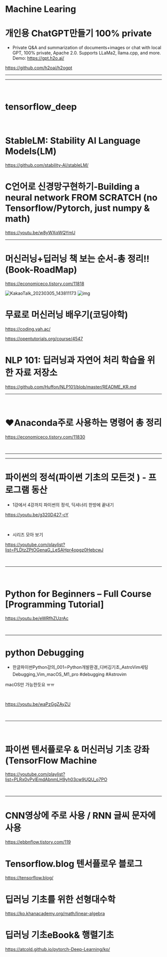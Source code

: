 # Machine Learing 


# 개인용 ChatGPT만들기 100% private

- Private Q&A and summarization of documents+images or chat with local GPT, 100% private, Apache 2.0. Supports LLaMa2, llama.cpp, and more. Demo: https://gpt.h2o.ai/

https://github.com/h2oai/h2ogpt


<hr>

<hr>

<br>


# tensorflow_deep

<br>

# StableLM: Stability AI Language Models(LM)

https://github.com/stability-AI/stableLM/

# C언어로 신경망구현하기-Building a neural network FROM SCRATCH (no Tensorflow/Pytorch, just numpy & math)

https://youtu.be/w8yWXqWQYmU

<hr>

# 머신러닝+딥러닝 책 보는 순서-총 정리!!(Book-RoadMap)

https://economiceco.tistory.com/11818

![KakaoTalk_20230305_143811173](https://user-images.githubusercontent.com/67513038/225540880-d4d870d2-1221-4a46-b09c-b5d9aa63b3af.png)
![img](https://user-images.githubusercontent.com/67513038/225540886-69f18b72-aade-440f-a929-2bfc2fd5cd82.jpg)

# 무료로 머신러닝 배우기(코딩야학)

https://coding.yah.ac/

https://opentutorials.org/course/4547

# NLP 101: 딥러닝과 자연어 처리 학습을 위한 자료 저장소

https://github.com/Huffon/NLP101/blob/master/README_KR.md

<hr>

<br>

# ♥︎Anaconda주로 사용하는 명령어 총 정리

https://economiceco.tistory.com/11830

<br>

<hr>

<hr>

# 파이썬의 정석(파이썬 기초의 모든것 ) - 프로그램 동산 

- 1강에서 4강까지 파이썬의 정석, 딕셔너리 한방에 끝내기

https://youtu.be/g320D427-cY

<br>

- 시리즈 모아 보기

https://youtube.com/playlist?list=PLDtzZPtOGenaG_LeSAHpr4opgz0HebcwJ

<br>

<hr>


<br>

# Python for Beginners – Full Course [Programming Tutorial]

https://youtu.be/eWRfhZUzrAc


<br>

<hr>

# python Debugging

- 한글파이썬Python강의_001⭐️Python개발환경_디버깅기초_AstroVim세팅Debugging_Vim_macOS_M1_pro #debugging #Astrovim


macOS만 가능한듯요 ㅠㅠ

<br>

https://youtu.be/waPzGgZAyZU

<br>

<hr>

<br>

# 파이썬 텐서플로우 & 머신러닝 기초 강좌 (TensorFlow Machine

https://youtube.com/playlist?list=PLRx0vPvlEmdAbnmLH9yh03cw9UQU_o7PO

<br>

<hr>

# CNN영상에 주로 사용 / RNN 글씨 문자에 사용

https://ebbnflow.tistory.com/119

# Tensorflow.blog 텐서플로우 블로그

https://tensorflow.blog/

# 딥러닝 기초를 위한 선형대수학

https://ko.khanacademy.org/math/linear-algebra

# 딥러닝 기초eBook& 행렬기초

https://atcold.github.io/pytorch-Deep-Learning/ko/
